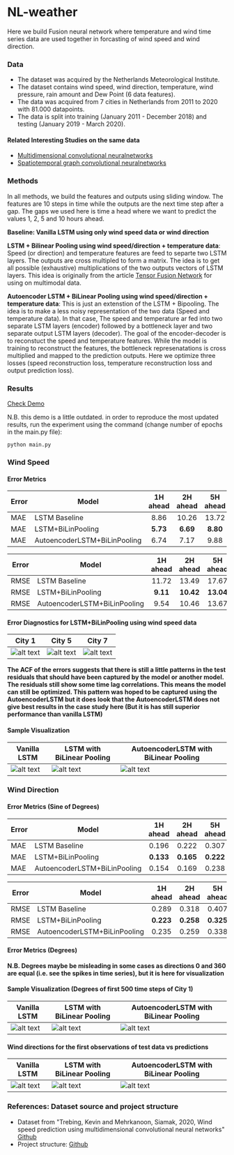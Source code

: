 # NL-weather

Here we build Fusion neural network where temperature and wind time series data are used together in forcasting of wind speed and wind direction. 

### Data

- The dataset was acquired by the Netherlands Meteorological Institute.
- The dataset contains wind speed, wind direction, temperature, wind pressure, rain amount and Dew Point (6 data features). 
- The data was acquired from 7 cities in Netherlands from 2011 to 2020 with 81.000 datapoints. 
- The data is split into training (January 2011 - December 2018) and testing (January 2019 - March 2020).

#### Related Interesting Studies on the same data

- [Multidimensional convolutional neuralnetworks](https://github.com/HansBambel/multidim_conv)
- [Spatiotemporal graph convolutional neuralnetworks](https://github.com/tstanczyk95/WeatherGCNet)

### Methods
In all methods, we build the features and outputs using sliding window. The features are 10 steps in time while the outputs are the next time step after a gap. The gaps we used here is time a head where we want to predict the values 1, 2, 5 and 10 hours ahead. 

**Baseline: Vanilla LSTM using only wind speed data or wind direction**

**LSTM + Bilinear Pooling using wind speed/direction + temperature data**:
Speed (or direction) and temperature features are feed to separte two LSTM layers. The outputs are cross multipled to form a matrix. The idea is to get all possible (exhaustive) multiplications of the two outputs vectors of LSTM layers. This idea is originally from the article [Tensor Fusion Network](https://arxiv.org/abs/1707.07250) for using on multimodal data.

**Autoencoder LSTM + BiLinear Pooling using wind speed/direction + temperature data**:
This is just an extenstion of the LSTM + Bipooling. The idea is to make a less noisy representation of the two data (Speed and temperature data). In that case, The speed and temperature ar fed into two separate LSTM layers (encoder) followed by a bottleneck layer and two separate output LSTM layers (decoder). The goal of the encoder-decoder is to reconstuct the speed and temperature features. While the model is training to reconstruct the features, the bottleneck represenatations is cross multiplied and mapped to the prediction outputs. Here we optimize three losses (speed reconstruction loss, temperature reconstruction loss and output prediction loss).


### Results
[Check Demo](https://github.com/mhmdrdwn/NLweather/blob/main/demo.ipynb)

N.B. this demo is a little outdated. in order to reproduce the most updated results,
run the experiment using the command (change number of epochs in the main.py file):
```
python main.py
```

### Wind Speed

#### Error Metrics

| Error | Model                        | 1H ahead |2H ahead  | 5H ahead|10H ahead  |
|-------| ---------------------------- |:--------:|:--------:|:-------:|:---------:|
| MAE   | LSTM Baseline                |  8.86    | 10.26    |  13.72  |   16.36   | 
| MAE   | LSTM+BiLinPooling            |  **5.73**| **6.69** |**8.80** |  **10.72**| 
| MAE   | AutoencoderLSTM+BiLinPooling |  6.74    | 7.17     |  9.88   |   11.09   | 


| Error | Model                        | 1H ahead |2H ahead  | 5H ahead|10H ahead  |
|-------| ---------------------------- |:--------:|:--------:|:-------:|:---------:|
| RMSE  | LSTM Baseline                |  11.72   | 13.49    |  17.67  |   20.95   | 
| RMSE  | LSTM+BiLinPooling            |  **9.11**| **10.42**|**13.04**| **15.42** |  
| RMSE  | AutoencoderLSTM+BiLinPooling |  9.54    |  10.46   |  13.67  |   15.62   | 


#### Error Diagnostics for LSTM+BiLinPooling using wind speed data
| City 1  | City 5 | City 7 |
|---------------| ---------------------------|-------------------------------------- |
| ![alt text](https://github.com/mhmdrdwn/NLweather/blob/main/plots/city1_error.png) | ![alt text](https://github.com/mhmdrdwn/NLweather/blob/main/plots/city5_error.png) | ![alt text](https://github.com/mhmdrdwn/NLweather/blob/main/plots/city7_error.png) |

**The ACF of the errors suggests that there is still a little patterns in the test residuals that should have been captured by the model or another model. The residuals still show some time lag correlations. This means the model can still be optimized. This pattern was hoped to be captured using the AutoencoderLSTM but it does look that the AutoencoderLSTM does not give best results in the case study here (But it is has still superior performance than vanilla LSTM)**

#### Sample Visualization

| Vanilla LSTM  | LSTM with BiLinear Pooling | AutoencoderLSTM with BiLinear Pooling |
|---------------| ---------------------------|-------------------------------------- |
| ![alt text](https://github.com/mhmdrdwn/NLweather/blob/main/plots/lstm_speed.png) | ![alt text](https://github.com/mhmdrdwn/NLweather/blob/main/plots/lstm_bi_speed.png) | ![alt text](https://github.com/mhmdrdwn/NLweather/blob/main/plots/ae_bi_speed.png) |


### Wind Direction

#### Error Metrics (Sine of Degrees)

| Error | Model                        | 1H ahead  | 2H ahead | 5H ahead  |10H ahead  |
|-------| ---------------------------- |:---------:|:--------:|:---------:|:---------:|
| MAE   | LSTM Baseline                |  0.196    | 0.222    |  0.307    |   0.391   | 
| MAE   | LSTM+BiLinPooling            |  **0.133**| **0.165**|  **0.222**| **0.278** | 
| MAE   | AutoencoderLSTM+BiLinPooling |    0.154  | 0.169    | 0.238     |   0.286   | 


| Error | Model                        | 1H ahead  | 2H ahead | 5H ahead  |10H ahead  |
|-------| ---------------------------- |:---------:|:--------:|:---------:|:---------:|
| RMSE  | LSTM Baseline                |  0.289    | 0.318    |  0.407    |   0.498   | 
| RMSE  | LSTM+BiLinPooling            |  **0.223**| **0.258**|  **0.325**| **0.392** | 
| RMSE  | AutoencoderLSTM+BiLinPooling |  0.235    | 0.259    |   0.338   |    0.396  | 


#### Error Metrics (Degrees)

**N.B. Degrees maybe be misleading in some cases as directions 0 and 360 are equal (i.e. see the spikes in time series), but it is here for visualization**

#### Sample Visualization (Degrees of first 500 time steps of City 1)

| Vanilla LSTM  | LSTM with BiLinear Pooling | AutoencoderLSTM with BiLinear Pooling |
|---------------| -------------------------- | ------------------------------------- |
| ![alt text](https://github.com/mhmdrdwn/NLweather/blob/main/plots/lstm_dir.png) | ![alt text](https://github.com/mhmdrdwn/NLweather/blob/main/plots/lstm_bi_dir.png) | ![alt text](https://github.com/mhmdrdwn/NLweather/blob/main/plots/ae_bi_dir.png) |

#### Wind directions for the first observations of test data vs predictions
| Vanilla LSTM  | LSTM with BiLinear Pooling | AutoencoderLSTM with BiLinear Pooling |
|---------------| -------------------------- | ------------------------------------- |
| ![alt text](https://github.com/mhmdrdwn/NLweather/blob/main/plots/lstm_dir2.png) | ![alt text](https://github.com/mhmdrdwn/NLweather/blob/main/plots/lstm_bi_dir2.png) | ![alt text](https://github.com/mhmdrdwn/NLweather/blob/main/plots/ae_bi_dir2.png) |


### References: Dataset source and project structure
- Dataset from "Trebing, Kevin and Mehrkanoon, Siamak, 2020, Wind speed prediction using multidimensional convolutional neural networks" [Github](https://github.com/HansBambel/multidim_conv)
- Project structure: [Github](https://github.com/ossez-com/python-project-structure-sample)

